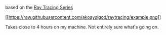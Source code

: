 based on the [Ray Tracing Series](http://in1weekend.blogspot.com/2016/01/ray-tracing-in-one-weekend.html)

[[https://raw.githubusercontent.com/akoaysigod/raytracing/example.png]]

Takes close to 4 hours on my machine. Not entirely sure what's going on. 